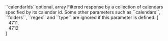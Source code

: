 <tr><td>``calendarIds``</td><td>optional, array</td>
<td>Filtered response by a collection of calendars specified by its calendar id.
Some other parameters such as ``calendars``, ``folders``, ``regex`` and ``type`` are ignored if this parameter is defined.</td>
<td> [
  <div style="padding-left:10px;">4711,</div>
  <div style="padding-left:10px;">4712</div>
  ]</td>
<td></td>
</tr>
